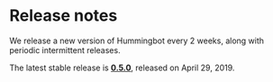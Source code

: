 # Release notes

We release a new version of Hummingbot every 2 weeks, along with periodic intermittent releases.

The latest stable release is **[0.5.0](/release-notes/0.5.0)**, released on April 29, 2019.
